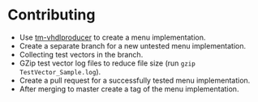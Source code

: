# Contributing

* Use [tm-vhdlproducer](https://github.com/cms-l1-globaltrigger/tm-vhdlproducer) to create a menu implementation.
* Create a separate branch for a new untested menu implementation.
* Collecting test vectors in the branch.
* GZip test vector log files to reduce file size (run `gzip TestVector_Sample.log`).
* Create a pull request for a successfully tested menu implementation.
* After merging to master create a tag of the menu implementation.
